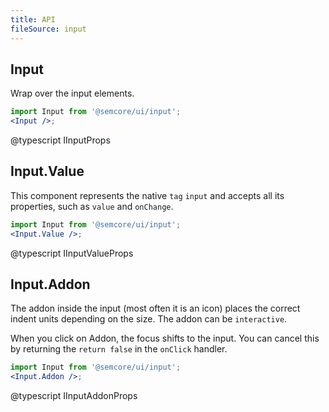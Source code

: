 ```yaml
---
title: API
fileSource: input
---
```


## Input

Wrap over the input elements.

```jsx
import Input from '@semcore/ui/input';
<Input />;
```

@typescript IInputProps

## Input.Value

This component represents the native `tag` `input` and accepts all its properties, such as `value` and `onChange`.

```jsx
import Input from '@semcore/ui/input';
<Input.Value />;
```

@typescript IInputValueProps

## Input.Addon

The addon inside the input (most often it is an icon) places the correct indent units depending on the size. The addon can be `interactive`.

When you click on Addon, the focus shifts to the input. You can cancel this by returning the `return false` in the `onClick` handler.

```jsx
import Input from '@semcore/ui/input';
<Input.Addon />;
```

@typescript IInputAddonProps
